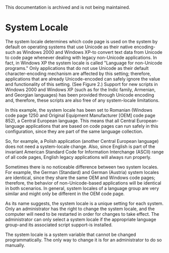 This documentation is archived and is not being maintained.

# System Locale

The system locale determines which code page is used on the system by default on operating systems that use Unicode as their native encoding-such as Windows 2000 and Windows XP-to convert text data from Unicode to code page whenever dealing with legacy non-Unicode applications. In fact, in Windows XP the system locale is called "Language for non-Unicode programs." Only applications that do not use Unicode as their default character-encoding mechanism are affected by this setting; therefore, applications that are already Unicode-encoded can safely ignore the value and functionality of this setting. (See Figure 2.) Support for new scripts in Windows 2000 and Windows XP (such as for the Indic family, Armenian, and Georgian languages) has been provided through Unicode encoding and, therefore, these scripts are also free of any system-locale limitations.

In this example, the system locale has been set to Romanian (Windows code page 1250 and Original Equipment Manufacturer \[OEM\] code page 852), a Central European language. This means that all Central European-language applications that are based on code pages can run safely in this configuration, since they are part of the same language collection.

So, for example, a Polish application (another Central European language) does not need a system-locale change. Also, since English is part of the invariant American Standard Code for Information Interchange (ASCII) range of all code pages, English legacy applications will always run properly.

Sometimes there is no noticeable difference between two system locales. For example, the German (Standard) and German (Austria) system locales are identical, since they share the same OEM and Windows code pages; therefore, the behavior of non-Unicode-based applications will be identical in both scenarios. In general, system locales of a language group are very similar and might only be different in the OEM code page.

As its name suggests, the system locale is a unique setting for each system. Only an administrator has the right to change the system locale, and the computer will need to be restarted in order for changes to take effect. The administrator can only select a system locale if the appropriate language group-and its associated script support-is installed.

The system locale is a system variable that cannot be changed programmatically. The only way to change it is for an administrator to do so manually.


